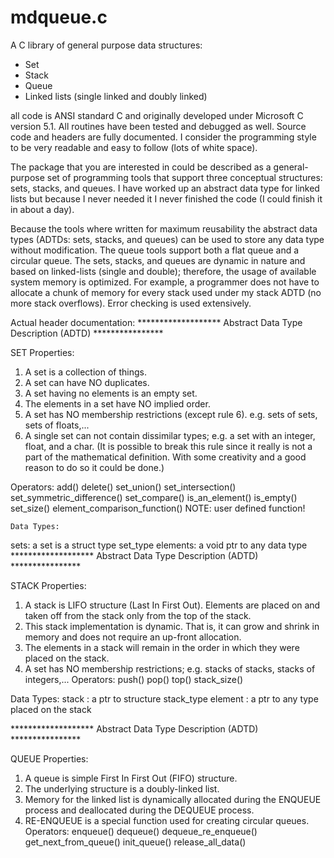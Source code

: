 # mdqueue.c
A C library of general purpose data structures:

- Set
- Stack
- Queue
- Linked lists (single linked and doubly linked)


all code is ANSI standard C and originally developed under Microsoft C version 5.1.  All routines have been tested and debugged as well.  Source code and headers are fully documented.  I consider the programming style to be very readable and easy to follow (lots of white space).
	
The package that you are interested in could be described as a general-purpose set of programming tools that support three conceptual structures: sets, stacks, and queues.  I have worked up an abstract data type for linked lists but because I never needed it I never finished the code (I could finish it in about a day).  

Because the tools where written for maximum reusability the abstract data types (ADTDs: sets, stacks, and queues) can be used to store any data type without modification.  The queue tools support both a flat queue and a circular queue.  The sets, stacks, and queues are dynamic in nature and based on linked-lists (single and double);  therefore, the usage of available system memory is optimized.  For example, a programmer does not have to allocate a chunk of memory for every stack used under my stack ADTD (no more stack overflows).  Error checking is used extensively.

Actual header documentation:
******************* Abstract Data Type Description (ADTD) ****************

SET
Properties:
1. A set is a collection of things.
2. A set can have NO duplicates.
3. A set having no elements is an empty set.
4. The elements in a set have NO implied order.
5. A set has NO membership restrictions (except rule 6). e.g. sets of sets, sets of floats,...
6. A single set can not contain dissimilar types; e.g. a set with an integer, float, and a char.
   (It is possible to break this rule since it really is not a part of the mathematical definition.  With some creativity and a good reason to do so it could be done.)

Operators:
add()
delete()
set_union()
set_intersection()
set_symmetric_difference()
set_compare()
is_an_element()
is_empty()
set_size()
element_comparison_function()    NOTE: user defined function!

	Data Types:
sets: a set is a struct type set_type
elements: a void ptr to any data type   ******************* Abstract Data Type Description (ADTD) ****************

STACK
Properties:
1. A stack is LIFO structure (Last In First Out).  Elements are placed on and taken off from the stack only from the top of the stack.
2. This stack implementation is dynamic.  That is, it can grow and shrink in memory and does not require an up-front allocation.
3. The elements in a stack will remain in the order in which they were placed on the stack.
4. A set has NO membership restrictions; e.g. stacks of stacks, stacks of integers,...
	Operators:
push()
pop()
top()
stack_size()

Data Types:
stack    : a ptr to structure stack_type
element  : a ptr to any type placed on the stack


  ******************* Abstract Data Type Description (ADTD) ****************

QUEUE
Properties:
1) A queue is simple First In First Out (FIFO) structure.
2) The underlying structure is a doubly-linked list.
3) Memory for the linked list is dynamically allocated
   during the ENQUEUE process and deallocated during the
	DEQUEUE process.
4) RE-ENQUEUE is a special function used for creating circular queues.
Operators:
enqueue()
dequeue()
dequeue_re_enqueue()
get_next_from_queue()
init_queue()
release_all_data()

